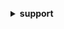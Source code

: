 **<details ><summary style="color:none;">support</summary><blockquote>**

- **<details><summary style="color:none;"><b><u>add-attachments-to-set</b></u></summary><blockquote>**

  * **<p style="color:none;">--attachment-set-id</p>**
  * **<p style="color:none;">--attachments</p>**
  * **<p style="color:none;">--cli-input-json</p>**
  * **<p style="color:none;">--cli-input-yaml</p>**
  * **<p style="color:none;">--generate-cli-skeleton</p>**
  </br>
  **<p style="color:red;">Description</p>**
  </br>
  ## **Examples**
  ```bash

  ```
  ```json

  ```


- **<details><summary style="color:none;"><b><u>add-communication-to-case</b></u></summary><blockquote>**

  * **<p style="color:none;">--case-id</p>**
  * **<p style="color:none;">--communication-body</p>**
  * **<p style="color:none;">--cc-email-addresses</p>**
  * **<p style="color:none;">--attachment-set-id</p>**
  * **<p style="color:none;">--cli-input-json</p>**
  * **<p style="color:none;">--cli-input-yaml</p>**
  * **<p style="color:none;">--generate-cli-skeleton</p>**
  </br>
  **<p style="color:red;">Description</p>**
  </br>
  ## **Examples**
  ```bash

  ```
  ```json

  ```


- **<details><summary style="color:none;"><b><u>create-case</b></u></summary><blockquote>**

  * **<p style="color:none;">--subject</p>**
  * **<p style="color:none;">--service-code</p>**
  * **<p style="color:none;">--severity-code</p>**
  * **<p style="color:none;">--category-code</p>**
  * **<p style="color:none;">--communication-body</p>**
  * **<p style="color:none;">--cc-email-addresses</p>**
  * **<p style="color:none;">--language</p>**
  * **<p style="color:none;">--issue-type</p>**
  * **<p style="color:none;">--attachment-set-id</p>**
  * **<p style="color:none;">--cli-input-json</p>**
  * **<p style="color:none;">--cli-input-yaml</p>**
  * **<p style="color:none;">--generate-cli-skeleton</p>**
  </br>
  **<p style="color:red;">Description</p>**
  </br>
  ## **Examples**
  ```bash

  ```
  ```json

  ```


- **<details><summary style="color:none;"><b><u>describe-attachment</b></u></summary><blockquote>**

  * **<p style="color:none;">--attachment-id</p>**
  * **<p style="color:none;">--cli-input-json</p>**
  * **<p style="color:none;">--cli-input-yaml</p>**
  * **<p style="color:none;">--generate-cli-skeleton</p>**
  </br>
  **<p style="color:red;">Description</p>**
  </br>
  ## **Examples**
  ```bash

  ```
  ```json

  ```


- **<details><summary style="color:none;"><b><u>describe-cases</b></u></summary><blockquote>**

  * **<p style="color:none;">--case-id-list</p>**
  * **<p style="color:none;">--display-id</p>**
  * **<p style="color:none;">--after-time</p>**
  * **<p style="color:none;">--before-time</p>**
  * **<p style="color:none;">--include-resolved-cases</p>**
  * **<p style="color:none;">--no-include-resolved-cases</p>**
  * **<p style="color:none;">--language</p>**
  * **<p style="color:none;">--include-communications</p>**
  * **<p style="color:none;">--no-include-communications</p>**
  * **<p style="color:none;">--cli-input-json</p>**
  * **<p style="color:none;">--cli-input-yaml</p>**
  * **<p style="color:none;">--starting-token</p>**
  * **<p style="color:none;">--page-size</p>**
  * **<p style="color:none;">--max-items</p>**
  * **<p style="color:none;">--generate-cli-skeleton</p>**
  </br>
  **<p style="color:red;">Description</p>**
  </br>
  ## **Examples**
  ```bash

  ```
  ```json

  ```


- **<details><summary style="color:none;"><b><u>describe-communications</b></u></summary><blockquote>**

  * **<p style="color:none;">--case-id</p>**
  * **<p style="color:none;">--before-time</p>**
  * **<p style="color:none;">--after-time</p>**
  * **<p style="color:none;">--cli-input-json</p>**
  * **<p style="color:none;">--cli-input-yaml</p>**
  * **<p style="color:none;">--starting-token</p>**
  * **<p style="color:none;">--page-size</p>**
  * **<p style="color:none;">--max-items</p>**
  * **<p style="color:none;">--generate-cli-skeleton</p>**
  </br>
  **<p style="color:red;">Description</p>**
  </br>
  ## **Examples**
  ```bash

  ```
  ```json

  ```


- **<details><summary style="color:none;"><b><u>describe-services</b></u></summary><blockquote>**

  * **<p style="color:none;">--service-code-list</p>**
  * **<p style="color:none;">--language</p>**
  * **<p style="color:none;">--cli-input-json</p>**
  * **<p style="color:none;">--cli-input-yaml</p>**
  * **<p style="color:none;">--generate-cli-skeleton</p>**
  </br>
  **<p style="color:red;">Description</p>**
  </br>
  ## **Examples**
  ```bash

  ```
  ```json

  ```


- **<details><summary style="color:none;"><b><u>describe-severity-levels</b></u></summary><blockquote>**

  * **<p style="color:none;">--language</p>**
  * **<p style="color:none;">--cli-input-json</p>**
  * **<p style="color:none;">--cli-input-yaml</p>**
  * **<p style="color:none;">--generate-cli-skeleton</p>**
  </br>
  **<p style="color:red;">Description</p>**
  </br>
  ## **Examples**
  ```bash

  ```
  ```json

  ```


- **<details><summary style="color:none;"><b><u>describe-trusted-advisor-check-refresh-statuses</b></u></summary><blockquote>**

  * **<p style="color:none;">--check-ids</p>**
  * **<p style="color:none;">--cli-input-json</p>**
  * **<p style="color:none;">--cli-input-yaml</p>**
  * **<p style="color:none;">--generate-cli-skeleton</p>**
  </br>
  **<p style="color:red;">Description</p>**
  </br>
  ## **Examples**
  ```bash

  ```
  ```json

  ```


- **<details><summary style="color:none;"><b><u>describe-trusted-advisor-check-result</b></u></summary><blockquote>**

  * **<p style="color:none;">--check-id</p>**
  * **<p style="color:none;">--language</p>**
  * **<p style="color:none;">--cli-input-json</p>**
  * **<p style="color:none;">--cli-input-yaml</p>**
  * **<p style="color:none;">--generate-cli-skeleton</p>**
  </br>
  **<p style="color:red;">Description</p>**
  </br>
  ## **Examples**
  ```bash

  ```
  ```json

  ```


- **<details><summary style="color:none;"><b><u>describe-trusted-advisor-checks</b></u></summary><blockquote>**

  * **<p style="color:none;">--language</p>**
  * **<p style="color:none;">--cli-input-json</p>**
  * **<p style="color:none;">--cli-input-yaml</p>**
  * **<p style="color:none;">--generate-cli-skeleton</p>**
  </br>
  **<p style="color:red;">Description</p>**
  </br>
  ## **Examples**
  ```bash

  ```
  ```json

  ```


- **<details><summary style="color:none;"><b><u>describe-trusted-advisor-check-summaries</b></u></summary><blockquote>**

  * **<p style="color:none;">--check-ids</p>**
  * **<p style="color:none;">--cli-input-json</p>**
  * **<p style="color:none;">--cli-input-yaml</p>**
  * **<p style="color:none;">--generate-cli-skeleton</p>**
  </br>
  **<p style="color:red;">Description</p>**
  </br>
  ## **Examples**
  ```bash

  ```
  ```json

  ```


- **<details><summary style="color:none;"><b><u>help</b></u></summary><blockquote>**

  * **<p style="color:none;"></p>**
  </br>
  **<p style="color:red;">Description</p>**
  </br>
  ## **Examples**
  ```bash

  ```
  ```json

  ```


- **<details><summary style="color:none;"><b><u>refresh-trusted-advisor-check</b></u></summary><blockquote>**

  * **<p style="color:none;">--check-id</p>**
  * **<p style="color:none;">--cli-input-json</p>**
  * **<p style="color:none;">--cli-input-yaml</p>**
  * **<p style="color:none;">--generate-cli-skeleton</p>**
  </br>
  **<p style="color:red;">Description</p>**
  </br>
  ## **Examples**
  ```bash

  ```
  ```json

  ```


- **<details><summary style="color:none;"><b><u>resolve-case</b></u></summary><blockquote>**

  * **<p style="color:none;">--case-id</p>**
  * **<p style="color:none;">--cli-input-json</p>**
  * **<p style="color:none;">--cli-input-yaml</p>**
  * **<p style="color:none;">--generate-cli-skeleton</p>**
  </br>
  **<p style="color:red;">Description</p>**
  </br>
  ## **Examples**
  ```bash

  ```
  ```json

  ```


</blockquote></details>
</blockquote></details>
</blockquote></details>
</blockquote></details>
</blockquote></details>
</blockquote></details>
</blockquote></details>
</blockquote></details>
</blockquote></details>
</blockquote></details>
</blockquote></details>
</blockquote></details>
</blockquote></details>
</blockquote></details>
</blockquote></details>
</blockquote></details>
